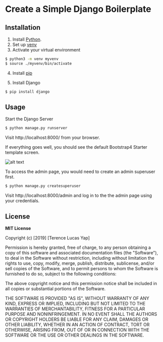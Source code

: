 # Create a Simple Django Boilerplate

## Installation

1. Install [Python](https://www.python.org/downloads/).
2. Set up [venv](https://docs.python.org/3/library/venv.html)
3. Activate your virtual environment

```sh
$ python3 -m venv myvenv
$ source ./myvenv/bin/activate
```

4. Install [pip](https://pip.pypa.io/en/stable/installing/)

5. Install Django

```sh
$ pip install django
```

## Usage

Start the Django Server

```sh
$ python manage.py runserver
```
Visit http://localhost:8000/ from your browser.

If everything goes well, you should see the default Bootstrap4 Starter template screen.

![alt text](https://raw.githubusercontent.com/papagoat/django-bootstrap4-boilerplate/master/screenshot.png)

To access the admin page, you would need to create an admin superuser first.

```sh
$ python manage.py createsuperuser
```

Visit http://localhost:8000/admin and log in to the the admin page using your credentials.


## License
**MIT License**

Copyright (c) [2019] [Terence Lucas Yap]

Permission is hereby granted, free of charge, to any person obtaining a copy
of this software and associated documentation files (the "Software"), to deal
in the Software without restriction, including without limitation the rights
to use, copy, modify, merge, publish, distribute, sublicense, and/or sell
copies of the Software, and to permit persons to whom the Software is
furnished to do so, subject to the following conditions:

The above copyright notice and this permission notice shall be included in all
copies or substantial portions of the Software.

THE SOFTWARE IS PROVIDED "AS IS", WITHOUT WARRANTY OF ANY KIND, EXPRESS OR
IMPLIED, INCLUDING BUT NOT LIMITED TO THE WARRANTIES OF MERCHANTABILITY,
FITNESS FOR A PARTICULAR PURPOSE AND NONINFRINGEMENT. IN NO EVENT SHALL THE
AUTHORS OR COPYRIGHT HOLDERS BE LIABLE FOR ANY CLAIM, DAMAGES OR OTHER
LIABILITY, WHETHER IN AN ACTION OF CONTRACT, TORT OR OTHERWISE, ARISING FROM,
OUT OF OR IN CONNECTION WITH THE SOFTWARE OR THE USE OR OTHER DEALINGS IN THE
SOFTWARE.

